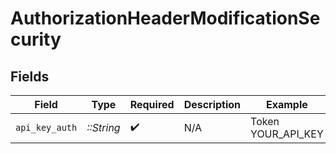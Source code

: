 # AuthorizationHeaderModificationSecurity


## Fields

| Field              | Type               | Required           | Description        | Example            |
| ------------------ | ------------------ | ------------------ | ------------------ | ------------------ |
| `api_key_auth`     | *::String*         | :heavy_check_mark: | N/A                | Token YOUR_API_KEY |